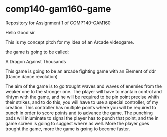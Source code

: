 # comp140-gam160-game
Repository for Assignment 1 of COMP140-GAM160


Hello Good sir 

This is my concept pitch for my idea of an Arcade videogame.

the game is going to be called:


A Dragon Against Thousands

This game is going to be an arcade fighting game with an Element of ddr (Dance dance revolution)

The aim of the game is to go trought waves and waves of enemies from the weaker one to the stronger one. The player will have to mantain control and rihtym with the game, and he will be required to be pin point precise whith their strikes, and to do this, you will 
have to use a special controller, of my creation. This controller has multiple points where you will be required to punch in order to score points and to advance the game. The punching pads will inluminate to signal the player has to punch that point, and the in game screen is going to suggest where as well. More the player goes trought the game, more the game is going to become faster.
